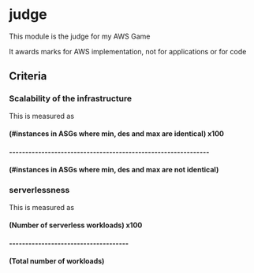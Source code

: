# judge

This module is the judge for my AWS Game

It awards marks for AWS implementation, not for applications or for code


## Criteria

### Scalability of the infrastructure

This is measured as 

#### (#instances in ASGs where min, des and max are identical) x100
#### --------------------------------------------------------------
#### (#instances in ASGs where min, des and max are not identical)

### serverlessness

This is measured as 

#### (Number of serverless workloads) x100
#### -------------------------------------
####      (Total number of workloads)

